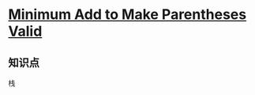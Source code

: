 # [Minimum Add to Make Parentheses Valid](https://leetcode.com/problems/minimum-add-to-make-parentheses-valid/)

## 知识点

栈
